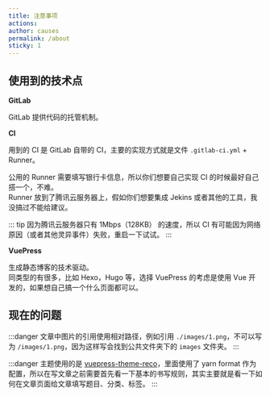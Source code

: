 ```yaml
---
title: 注意事项
actions:
author: causes
permalink: /about
sticky: 1
---
```


## 使用到的技术点

**GitLab**

GitLab 提供代码的托管机制。

**CI**

用到的 CI 是 GitLab 自带的 CI，主要的实现方式就是文件 `.gitlab-ci.yml` + Runner。

公用的 Runner 需要填写银行卡信息，所以你们想要自己实现 CI 的时候最好自己搭一个，不难。   
Runner 放到了腾讯云服务器上，假如你们想要集成 Jekins 或者其他的工具，我没搞过不能给建议。

::: tip
因为腾讯云服务器只有 1Mbps（128KB） 的速度，所以 CI 有可能因为网络原因（或者其他灵异事件）失败，重启一下试试。
:::

**VuePress**

生成静态博客的技术驱动。  
同类型的有很多，比如 Hexo，Hugo 等，选择 VuePress 的考虑是使用 Vue 开发的，如果想自己搞一个什么页面都可以。

## 现在的问题

:::danger
文章中图片的引用使用相对路径，例如引用 `./images/1.png`，不可以写为 `/images/1.png`，因为这样写会找到公共文件夹下的 `images` 文件夹。
:::

:::danger
主题使用的是 [vuepress-theme-reco](http://vuepress-theme-reco.recoluan.com/)，里面使用了 yarn format 作为配置，所以在写文章之前需要首先看一下基本的书写规则，其实主要就是看一下如何在文章页面给文章填写题目、分类、标签。
:::
